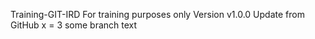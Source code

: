 Training-GIT-IRD
For training purposes only
Version v1.0.0
Update from GitHub
x = 3
some branch text
